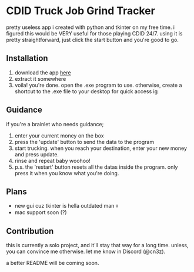 # CDID Truck Job Grind Tracker
pretty useless app i created with python and tkinter on my free time. i figured this would be VERY useful for those playing CDID 24/7.
using it is pretty straightforward, just click the start button and you're good to go.

## Installation
1. download the app [here](https://github.com/Kevinistic/cdidtjgt/releases/tag/v1.4)
2. extract it somewhere
3. voila! you're done. open the .exe program to use.
otherwise, create a shortcut to the .exe file to your desktop for quick access ig

## Guidance
if you're a brainlet who needs guidance;

1. enter your current money on the box
2. press the 'update' button to send the data to the program
3. start trucking. when you reach your destination, enter your new money and press update.
4. rinse and repeat baby woohoo!
5. p.s. the 'restart' button resets all the datas inside the program. only press it when you know what you're doing.

## Plans
- new gui cuz tkinter is hella outdated man :skull:
- mac support soon (?)

## Contribution
this is currently a solo project, and it'll stay that way for a long time. unless, you can convince me otherwise. let me know in Discord (@cn3z).

a better README will be coming soon.
